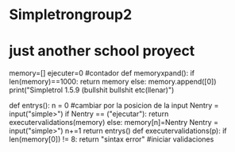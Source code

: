   # Simpletrongroup2
  # just another school proyect 
memory=[]
ejecuter=0 #contador
def memoryxpand():
	if len(memory)==1000:
		return memory
	else:
		memory.append([0])
print("Simpletrol 1.5.9 (bullshit bullshit etc(llenar)")

def entrys():
	n = 0 #cambiar por la posicion de la input
	Nentry = input("simple>")
	if Nentry == ("ejecutar"):
		return executervalidations(memory)
	else:
		memory[n]=Nentry
		Nentry = input("simple>")
		n+=1
		return entrys()
def executervalidations(p):
		if len(memory[0]) != 8:
			return "sintax error"
		 #iniciar validaciones
	
